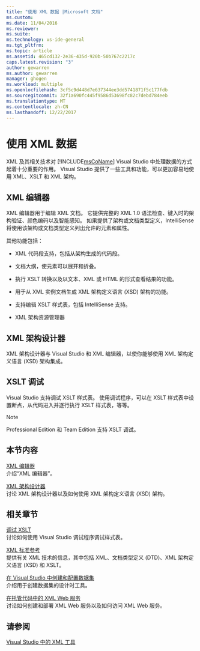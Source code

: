```yaml
---
title: "使用 XML 数据 |Microsoft 文档"
ms.custom: 
ms.date: 11/04/2016
ms.reviewer: 
ms.suite: 
ms.technology: vs-ide-general
ms.tgt_pltfrm: 
ms.topic: article
ms.assetid: 465cd132-2e36-435d-920b-50b767c2217c
caps.latest.revision: "3"
author: gewarren
ms.author: gewarren
manager: ghogen
ms.workload: multiple
ms.openlocfilehash: 3cf5c9d448d7e637344ee3dd5741871f5c177fdb
ms.sourcegitcommit: 32f1a690fc445f9586d53698fc82c7debd784eeb
ms.translationtype: MT
ms.contentlocale: zh-CN
ms.lasthandoff: 12/22/2017
---
```

# <a name="working-with-xml-data"></a>使用 XML 数据
XML 及其相关技术对 [!INCLUDE[msCoName](../xml-tools/includes/msconame_md.md)] Visual Studio 中处理数据的方式起着十分重要的作用。 Visual Studio 提供了一些工具和功能，可以更加容易地使用 XML、XSLT 和 XML 架构。  
  
## <a name="xml-editor"></a>XML 编辑器  
 XML 编辑器用于编辑 XML 文档。 它提供完整的 XML 1.0 语法检查、键入时的架构验证、颜色编码以及智能感知。 如果提供了架构或文档类型定义，IntelliSense 将使用该架构或文档类型定义列出允许的元素和属性。  
  
 其他功能包括：  
  
-   XML 代码段支持，包括从架构生成的代码段。  
  
-   文档大纲，使元素可以展开和折叠。  
  
-   执行 XSLT 转换以及以文本、XML 或 HTML 的形式查看结果的功能。  
  
-   用于从 XML 实例文档生成 XML 架构定义语言 (XSD) 架构的功能。  
  
-   支持编辑 XSLT 样式表，包括 IntelliSense 支持。  
  
-   XML 架构资源管理器  
  
## <a name="xml-schema-designer"></a>XML 架构设计器  
 XML 架构设计器与 Visual Studio 和 XML 编辑器，以使你能够使用 XML 架构定义语言 (XSD) 架构集成。  
  
## <a name="xslt-debugging"></a>XSLT 调试  
 Visual Studio 支持调试 XSLT 样式表。 使用调试程序，可以在 XSLT 样式表中设置断点，从代码进入并逐行执行 XSLT 样式表，等等。  
  
> [!NOTE]
>  Professional Edition 和 Team Edition 支持 XSLT 调试。  
  
## <a name="in-this-section"></a>本节内容  
 [XML 编辑器](../xml-tools/xml-editor.md)  
 介绍“XML 编辑器”。  
  
 [XML 架构设计器](../xml-tools/xml-schema-designer.md)  
 讨论 XML 架构设计器以及如何使用 XML 架构定义语言 (XSD) 架构。  
  
## <a name="related-sections"></a>相关章节  
 [调试 XSLT](../xml-tools/debugging-xslt.md)  
 讨论如何使用 Visual Studio 调试程序调试样式表。  
  
 [XML 标准参考](http://msdn.microsoft.com/en-us/79c78508-c9d0-423a-a00f-672e855de401)  
 提供有关 XML 技术的信息，其中包括 XML、文档类型定义 (DTD)、XML 架构定义语言 (XSD) 和 XSLT。  
  
 [在 Visual Studio 中创建和配置数据集](../data-tools/create-and-configure-datasets-in-visual-studio.md)  
 介绍用于创建数据集的设计时工具。  
  
 [在托管代码中的 XML Web 服务](http://msdn.microsoft.com/en-us/c9a7dc25-3e68-4723-bfb7-de4320830196)  
 讨论如何创建和部署 XML Web 服务以及如何访问 XML Web 服务。  
  
## <a name="see-also"></a>请参阅  
 [Visual Studio 中的 XML 工具](../xml-tools/xml-tools-in-visual-studio.md)